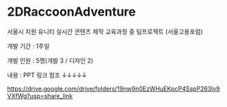# 2DRaccoonAdventure

서울시 지원 유니티 실시간 콘텐츠 제작 교육과정 중 팀프로젝트 (서울고용포럼)

개발 기간 : 1주일

개발 인원 : 5명(개발 3 / 디자인 2)

내용 : PPT 링크 참조 ↓↓↓↓↓

https://drive.google.com/drive/folders/19nw9n0EzWHuEKpcP4SspP263lv9VXfWg?usp=share_link
